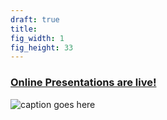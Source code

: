 ```yaml
---
draft: true
title: 
fig_width: 1
fig_height: 33
---
```


<a href="https://perc.ac.nz/wordpress/humour-at-work/" target="_blank"><h3>Online Presentations are live!</h3></a>

![caption goes here](/bryce-ahsn05.jpg)
